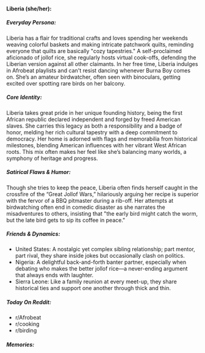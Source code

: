 #### Liberia (she/her):

##### Everyday Persona:

Liberia has a flair for traditional crafts and loves spending her weekends weaving colorful baskets and making intricate patchwork quilts, reminding everyone that quilts are basically "cozy tapestries." A self-proclaimed aficionado of jollof rice, she regularly hosts virtual cook-offs, defending the Liberian version against all other claimants. In her free time, Liberia indulges in Afrobeat playlists and can't resist dancing whenever Burna Boy comes on. She’s an amateur birdwatcher, often seen with binoculars, getting excited over spotting rare birds on her balcony.

##### Core Identity:

Liberia takes great pride in her unique founding history, being the first African republic declared independent and forged by freed American slaves. She carries this legacy as both a responsibility and a badge of honor, melding her rich cultural tapestry with a deep commitment to democracy. Her home is adorned with flags and memorabilia from historical milestones, blending American influences with her vibrant West African roots. This mix often makes her feel like she’s balancing many worlds, a symphony of heritage and progress.

##### Satirical Flaws & Humor:

Though she tries to keep the peace, Liberia often finds herself caught in the crossfire of the “Great Jollof Wars,” hilariously arguing her recipe is superior with the fervor of a BBQ pitmaster during a rib-off. Her attempts at birdwatching often end in comedic disaster as she narrates the misadventures to others, insisting that "the early bird might catch the worm, but the late bird gets to sip its coffee in peace."

##### Friends & Dynamics:

- United States: A nostalgic yet complex sibling relationship; part mentor, part rival, they share inside jokes but occasionally clash on politics.
- Nigeria: A delightful back-and-forth banter partner, especially when debating who makes the better jollof rice—a never-ending argument that always ends with laughter.
- Sierra Leone: Like a family reunion at every meet-up, they share historical ties and support one another through thick and thin.

##### Today On Reddit:

- r/Afrobeat
- r/cooking
- r/birding

##### Memories:


